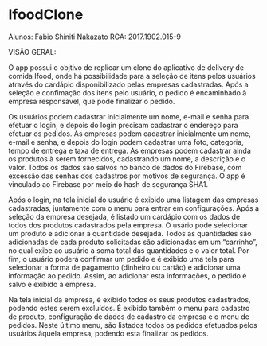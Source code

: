 # IfoodClone
Alunos: Fábio Shiniti Nakazato   RGA: 2017.1902.015-9

VISÃO GERAL:

O app possui o objtivo de replicar um clone do aplicativo de delivery de comida Ifood, onde há possibilidade para a seleção de itens pelos usuários através do cardápio
disponibilizado pelas empresas cadastradas. Após a seleção e confimação dos itens pelo usuário, o pedido é encaminhado à empresa responsável, que pode finalizar o pedido.  

Os usuários podem cadastrar inicialmente um nome, e-mail e senha para efetuar o login, e depois do login precisam cadastrar o endereço para efetuar os pedidos. As empresas podem cadastrar
inicialmente um nome, e-mail e senha, e depois do login podem cadastrar uma foto, categoria, tempo de entrega e taxa de entrega. As empresas podem cadastrar ainda os produtos à serem fornecidos, cadastrando um nome, a descrição e o valor.
Todos os dados são salvos no banco de dados do Firebase, com excessão das senhas dos cadastros por motivos de segurança. O app é vinculado ao Firebase por meio do hash de segurança SHA1.

Após o login, na tela inicial do usuário é exibido uma listagem das empresas cadastradas, juntamente com o menu para entrar em configurações. Após a seleção da empresa
desejada, é listado um cardápio com os dados de todos dos produtos cadastrados pela empresa. O usário pode selecionar um produto e adicionar a quantidade desejada. Todos as
quantidades são adicionadas de cada produto solicitadas são adicionadas em um “carrinho”, no qual exibe ao usuário a soma total das quantidades e o valor total. Por fim, o usuário
poderá confirmar um pedido e é exibido uma tela para selecionar a forma de pagamento (dinheiro ou cartão) e adicionar uma informação ao pedido. Assim, ao adicionar esta
informações, o pedido é salvo e exibido à empresa.

Na tela inicial da empresa, é exibido todos os seus produtos cadastrados, podendo estes serem excluídos. É exibido também o menu para cadastro de produto, configuração de dados
de cadastro da empresa e o menu de pedidos. Neste último menu, são listados todos os pedidos efetuados pelos usuários àquela empresa, podendo esta finalizar os pedidos.
 



